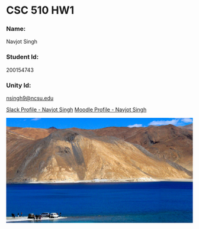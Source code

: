 # CSC 510 HW1

### Name: 
Navjot Singh
### Student Id: 
200154743
### Unity Id: 
nsingh9@ncsu.edu

[Slack Profile - Navjot Singh](https://csc510-fall2017.slack.com/team/nsingh9)
[Moodle Profile - Navjot Singh](https://moodle-courses1718.wolfware.ncsu.edu/user/profile.php?id=100604)

![img](leh-ladakh.jpg)

